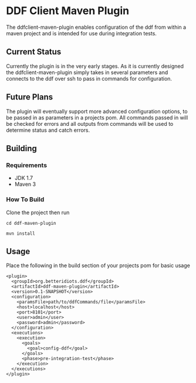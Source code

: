 # DDF Client Maven Plugin
The ddfclient-maven-plugin enables configuration of the ddf from within a maven project and is intended for use during integration tests.

## Current Status
Currently the plugin is in the very early stages. As it is currently designed the ddfclient-maven-plugin simply takes in several parameters and connects to the ddf over ssh to pass in commands for configuration.

## Future Plans
The plugin will eventually support more advanced configuration options, to be passed in as parameters in a projects pom. All commands passed in will be checked for errors and all outputs from commands will be used to determine status and catch errors.

## Building
### Requirements
* JDK 1.7
* Maven 3

### How To Build
Clone the project then run

```
cd ddf-maven-plugin
```

```
mvn install
```

## Usage
Place the following in the build section of your projects pom for basic usage

    <plugin>
      <groupId>org.betteridiots.ddf</groupId>
      <artifactId>ddf-maven-plugin</artifactId>
      <version>0.1-SNAPSHOT</version>
      <configuration>
        <paramsFile>path/to/ddfCommands/file</paramsFile>
        <host>localhost</host>
        <port>8101</port>
        <user>admin</user>
        <password>admin</password>
      </configuration>
      <executions>
        <execution>
          <goals>
            <goal>config-ddf</goal>
          </goals>
          <phase>pre-integration-test</phase>
        </execution>
      </executions>
    </plugin>
